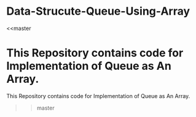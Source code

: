 # Data-Strucute-Queue-Using-Array
<<master

This Repository contains code for Implementation of Queue as An Array.
=======
This Repository contains code for Implementation of Queue as An Array. 

>> master
